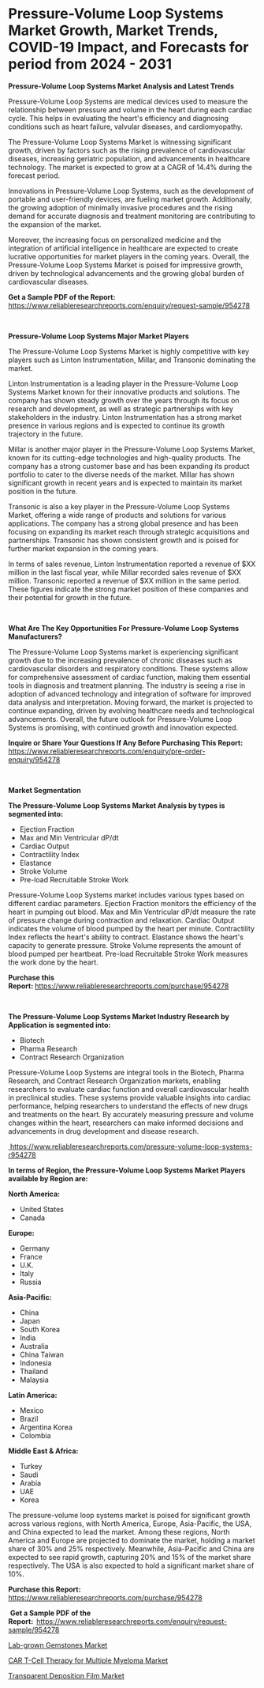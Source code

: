<p><h1>Pressure-Volume Loop Systems Market Growth, Market Trends, COVID-19 Impact, and Forecasts for period from 2024 - 2031</h1></p><p><strong>Pressure-Volume Loop Systems Market Analysis and Latest Trends</strong></p>
<p><p>Pressure-Volume Loop Systems are medical devices used to measure the relationship between pressure and volume in the heart during each cardiac cycle. This helps in evaluating the heart's efficiency and diagnosing conditions such as heart failure, valvular diseases, and cardiomyopathy.</p><p>The Pressure-Volume Loop Systems Market is witnessing significant growth, driven by factors such as the rising prevalence of cardiovascular diseases, increasing geriatric population, and advancements in healthcare technology. The market is expected to grow at a CAGR of 14.4% during the forecast period.</p><p>Innovations in Pressure-Volume Loop Systems, such as the development of portable and user-friendly devices, are fueling market growth. Additionally, the growing adoption of minimally invasive procedures and the rising demand for accurate diagnosis and treatment monitoring are contributing to the expansion of the market.</p><p>Moreover, the increasing focus on personalized medicine and the integration of artificial intelligence in healthcare are expected to create lucrative opportunities for market players in the coming years. Overall, the Pressure-Volume Loop Systems Market is poised for impressive growth, driven by technological advancements and the growing global burden of cardiovascular diseases.</p></p>
<p><strong>Get a Sample PDF of the Report:&nbsp;</strong> <a href="https://www.reliableresearchreports.com/enquiry/request-sample/954278">https://www.reliableresearchreports.com/enquiry/request-sample/954278</a></p>
<p>&nbsp;</p>
<p><strong>Pressure-Volume Loop Systems Major Market Players</strong></p>
<p><p>The Pressure-Volume Loop Systems Market is highly competitive with key players such as Linton Instrumentation, Millar, and Transonic dominating the market. </p><p>Linton Instrumentation is a leading player in the Pressure-Volume Loop Systems Market known for their innovative products and solutions. The company has shown steady growth over the years through its focus on research and development, as well as strategic partnerships with key stakeholders in the industry. Linton Instrumentation has a strong market presence in various regions and is expected to continue its growth trajectory in the future.</p><p>Millar is another major player in the Pressure-Volume Loop Systems Market, known for its cutting-edge technologies and high-quality products. The company has a strong customer base and has been expanding its product portfolio to cater to the diverse needs of the market. Millar has shown significant growth in recent years and is expected to maintain its market position in the future.</p><p>Transonic is also a key player in the Pressure-Volume Loop Systems Market, offering a wide range of products and solutions for various applications. The company has a strong global presence and has been focusing on expanding its market reach through strategic acquisitions and partnerships. Transonic has shown consistent growth and is poised for further market expansion in the coming years.</p><p>In terms of sales revenue, Linton Instrumentation reported a revenue of $XX million in the last fiscal year, while Millar recorded sales revenue of $XX million. Transonic reported a revenue of $XX million in the same period. These figures indicate the strong market position of these companies and their potential for growth in the future.</p></p>
<p>&nbsp;</p>
<p><strong>What Are The Key Opportunities For Pressure-Volume Loop Systems Manufacturers?</strong></p>
<p><p>The Pressure-Volume Loop Systems market is experiencing significant growth due to the increasing prevalence of chronic diseases such as cardiovascular disorders and respiratory conditions. These systems allow for comprehensive assessment of cardiac function, making them essential tools in diagnosis and treatment planning. The industry is seeing a rise in adoption of advanced technology and integration of software for improved data analysis and interpretation. Moving forward, the market is projected to continue expanding, driven by evolving healthcare needs and technological advancements. Overall, the future outlook for Pressure-Volume Loop Systems is promising, with continued growth and innovation expected.</p></p>
<p><strong>Inquire or Share Your Questions If Any Before Purchasing This Report:</strong> <a href="https://www.reliableresearchreports.com/enquiry/pre-order-enquiry/954278">https://www.reliableresearchreports.com/enquiry/pre-order-enquiry/954278</a></p>
<p>&nbsp;</p>
<p><strong>Market Segmentation</strong></p>
<p><strong>The Pressure-Volume Loop Systems Market Analysis by types is segmented into:</strong></p>
<p><ul><li>Ejection Fraction</li><li>Max and Min Ventricular dP/dt</li><li>Cardiac Output</li><li>Contractility Index</li><li>Elastance</li><li>Stroke Volume</li><li>Pre-load Recruitable Stroke Work</li></ul></p>
<p><p>Pressure-Volume Loop Systems market includes various types based on different cardiac parameters. Ejection Fraction monitors the efficiency of the heart in pumping out blood. Max and Min Ventricular dP/dt measure the rate of pressure change during contraction and relaxation. Cardiac Output indicates the volume of blood pumped by the heart per minute. Contractility Index reflects the heart's ability to contract. Elastance shows the heart's capacity to generate pressure. Stroke Volume represents the amount of blood pumped per heartbeat. Pre-load Recruitable Stroke Work measures the work done by the heart.</p></p>
<p><strong>Purchase this Report:&nbsp;</strong><a href="https://www.reliableresearchreports.com/purchase/954278">https://www.reliableresearchreports.com/purchase/954278</a></p>
<p>&nbsp;</p>
<p><strong>The Pressure-Volume Loop Systems Market Industry Research by Application is segmented into:</strong></p>
<p><ul><li>Biotech</li><li>Pharma Research</li><li>Contract Research Organization</li></ul></p>
<p><p>Pressure-Volume Loop Systems are integral tools in the Biotech, Pharma Research, and Contract Research Organization markets, enabling researchers to evaluate cardiac function and overall cardiovascular health in preclinical studies. These systems provide valuable insights into cardiac performance, helping researchers to understand the effects of new drugs and treatments on the heart. By accurately measuring pressure and volume changes within the heart, researchers can make informed decisions and advancements in drug development and disease research.</p></p>
<p><a href="https://www.reliableresearchreports.com/pressure-volume-loop-systems-r954278">&nbsp;https://www.reliableresearchreports.com/pressure-volume-loop-systems-r954278</a></p>
<p><strong>In terms of Region, the Pressure-Volume Loop Systems Market Players available by Region are:</strong></p>
<p>
    <p> <strong> North America: </strong>
        <ul>
            <li>United States</li>
            <li>Canada</li>
        </ul>
        </p> 
    <p> <strong> Europe: </strong>
        <ul>
            <li>Germany</li>
            <li>France</li>
            <li>U.K.</li>
            <li>Italy</li>
            <li>Russia</li>
        </ul>
        </p> 
    <p> <strong> Asia-Pacific: </strong>
        <ul>
            <li>China</li>
            <li>Japan</li>
            <li>South Korea</li>
            <li>India</li>
            <li>Australia</li>
            <li>China Taiwan</li>
            <li>Indonesia</li>
            <li>Thailand</li>
            <li>Malaysia</li>
        </ul>
        </p> 
    <p> <strong> Latin America: </strong>
        <ul>
            <li>Mexico</li>
            <li>Brazil</li>
            <li>Argentina Korea</li>
            <li>Colombia</li>
        </ul>
        </p> 
    <p> <strong> Middle East & Africa: </strong>
        <ul>
            <li>Turkey</li>
            <li>Saudi</li>
            <li>Arabia</li>
            <li>UAE</li>
            <li>Korea</li>
        </ul>
    </p>
    </p>
<p><p>The pressure-volume loop systems market is poised for significant growth across various regions, with North America, Europe, Asia-Pacific, the USA, and China expected to lead the market. Among these regions, North America and Europe are projected to dominate the market, holding a market share of 30% and 25% respectively. Meanwhile, Asia-Pacific and China are expected to see rapid growth, capturing 20% and 15% of the market share respectively. The USA is also expected to hold a significant market share of 10%.</p></p>
<p><strong>Purchase this Report: </strong><a href="https://www.reliableresearchreports.com/purchase/954278">https://www.reliableresearchreports.com/purchase/954278</a></p>
<p>&nbsp;<strong>Get a Sample PDF of the Report:&nbsp;&nbsp;</strong><a href="https://www.reliableresearchreports.com/enquiry/request-sample/954278">https://www.reliableresearchreports.com/enquiry/request-sample/954278</a></p>
<p><strong></strong></p>
<p><p><a href="https://issuu.com/reportprime-2/docs/lab-grown-gemstones-market-size-2030.pptx">Lab-grown Gemstones Market</a></p><p><a href="https://github.com/cameroneffertz/Market-Research-Report-List-1/blob/main/car-t-cell-therapy-for-multiple-myeloma-market.md">CAR T-Cell Therapy for Multiple Myeloma Market</a></p><p><a href="https://issuu.com/reportprime-2/docs/transparent-deposition-film-market-size-2030.pptx">Transparent Deposition Film Market</a></p></p>